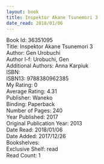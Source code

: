 ```yaml
---
layout: book
title: Inspektor Akane Tsunemori 3
date_read: 2018/01/06
---
```


Book Id: 36351095<br />
Title: Inspektor Akane Tsunemori 3<br />
Author: Gen Urobuchi<br />
Author l-f: Urobuchi, Gen<br />
Additional Authors: Anna Karpiuk<br />
ISBN: <br />
ISBN13: 9788380962385<br />
My Rating: 0<br />
Average Rating: 4.31<br />
Publisher: Waneko<br />
Binding: Paperback<br />
Number of Pages: 240<br />
Year Published: 2017<br />
Original Publication Year: 2013<br />
Date Read: 2018/01/06<br />
Date Added: 2017/12/26<br />
Bookshelves: <br />
Exclusive Shelf: read<br />
Read Count: 1<br />

